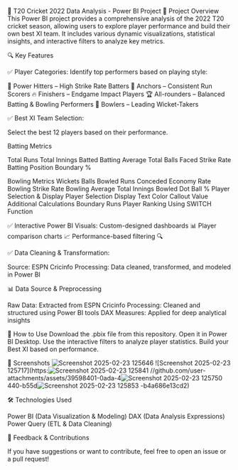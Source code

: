 🏏 T20 Cricket 2022 Data Analysis - Power BI Project
📌 Project Overview
This Power BI project provides a comprehensive analysis of the 2022 T20 cricket season, allowing users to explore player performance and build their own best XI team. It includes various dynamic visualizations, statistical insights, and interactive filters to analyze key metrics.

🔍 Key Features

✅ Player Categories: Identify top performers based on playing style:

🏏 Power Hitters – High Strike Rate Batters
🏅 Anchors – Consistent Run Scorers
🔥 Finishers – Endgame Impact Players
🏆 All-rounders – Balanced Batting & Bowling Performers
🎯 Bowlers – Leading Wicket-Takers

✅ Best XI Team Selection:

Select the best 12 players based on their performance.

Batting Metrics

  Total Runs
  Total Innings Batted
  Batting Average
  Total Balls Faced
  Strike Rate
  Batting Position
  Boundary %

Bowling Metrics
  Wickets
  Balls Bowled
  Runs Conceded
  Economy Rate
  Bowling Strike Rate
  Bowling Average
  Total Innings Bowled
  Dot Ball %
Player Selection & Display
  Player Selection
  Display Text
  Color Callout Value
Additional Calculations
  Boundary Runs
  Player Ranking Using SWITCH Function

✅ Interactive Power BI Visuals:
Custom-designed dashboards 📊
Player comparison charts 📈
Performance-based filtering 🔍


✅ Data Cleaning & Transformation:

Source: ESPN Cricinfo
Processing: Data cleaned, transformed, and modeled in Power BI

📊 Data Source & Preprocessing

Raw Data: Extracted from ESPN Cricinfo
Processing: Cleaned and structured using Power BI tools
DAX Measures: Applied for deep analytical insights

🚀 How to Use
Download the .pbix file from this repository.
Open it in Power BI Desktop.
Use the interactive filters to analyze player statistics.
Build your Best XI based on performance.

📸 Screenshots
![Screenshot 2025-02-23 125646](https://github.com/user-attachments/assets/3c22bad8-803f-46a9-bafc-25f802e9cdd7)
![Screenshot 2025-02-23 125717](https:![Screenshot 2025-02-23 125841](https://github.com/user-attachments/assets/e7c416df-f660-430b-8a13-058161dc80ee)
//github.com/user-attachments/assets/39598401-0ada-4![Screenshot 2025-02-23 125750](https://github.com/user-attachments/assets/66d127bb-9c03-43ed-9507-c1c8e3333fea)
440-b55d![Screenshot 2025-02-23 125853](https://github.com/user-attachments/assets/051edc74-52b3-4cea-a841-b81bcd7589ea)
-b4a686e13cd2)


🛠 Technologies Used

Power BI (Data Visualization & Modeling)
DAX (Data Analysis Expressions)
Power Query (ETL & Data Cleaning)

📩 Feedback & Contributions

If you have suggestions or want to contribute, feel free to open an issue or a pull request!
